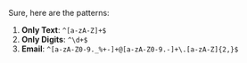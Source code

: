 Sure, here are the patterns:

1. **Only Text**: `^[a-zA-Z]+$`  
2. **Only Digits**: `^\d+$`  
3. **Email**: `^[a-zA-Z0-9._%+-]+@[a-zA-Z0-9.-]+\.[a-zA-Z]{2,}$`  
